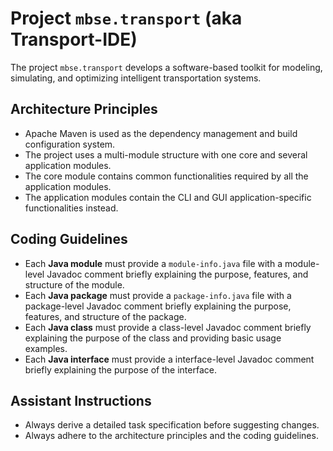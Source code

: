 # Project `mbse.transport` (aka **Transport-IDE**)

The project `mbse.transport` develops a software-based toolkit for modeling, simulating, and optimizing intelligent transportation systems.

## Architecture Principles

* Apache Maven is used as the dependency management and build configuration system.
* The project uses a multi-module structure with one core and several application modules.
* The core module contains common functionalities required by all the application modules.
* The application modules contain the CLI and GUI application-specific functionalities instead.

## Coding Guidelines

* Each **Java module** must provide a `module-info.java` file with a module-level Javadoc comment briefly explaining the purpose, features, and structure of the module.
* Each **Java package** must provide a `package-info.java` file with a package-level Javadoc comment briefly explaining the purpose, features, and structure of the package.
* Each **Java class** must provide a class-level Javadoc comment briefly explaining the purpose of the class and providing basic usage examples.
* Each **Java interface** must provide a interface-level Javadoc comment briefly explaining the purpose of the interface.

## Assistant Instructions

* Always derive a detailed task specification before suggesting changes.
* Always adhere to the architecture principles and the coding guidelines.